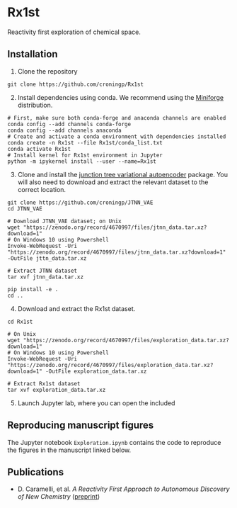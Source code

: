 # Rx1st
Reactivity first exploration of chemical space.

## Installation
1. Clone the repository
```shell
git clone https://github.com/croningp/Rx1st
```

2. Install dependencies using conda. We recommend using the [Miniforge] distribution.
```shell
# First, make sure both conda-forge and anaconda channels are enabled
conda config --add channels conda-forge
conda config --add channels anaconda
# Create and activate a conda environment with dependencies installed 
conda create -n Rx1st --file Rx1st/conda_list.txt
conda activate Rx1st
# Install kernel for Rx1st environment in Jupyter
python -m ipykernel install --user --name=Rx1st
```

3. Clone and install the [junction tree variational autoencoder][JTNN_VAE] package. You will also need to download and extract the relevant dataset to the correct location.
```shell
git clone https://github.com/croningp/JTNN_VAE
cd JTNN_VAE

# Download JTNN_VAE dataset; on Unix
wget "https://zenodo.org/record/4670997/files/jtnn_data.tar.xz?download=1"
# On Windows 10 using Powershell
Invoke-WebRequest -Uri "https://zenodo.org/record/4670997/files/jtnn_data.tar.xz?download=1" -OutFile jttn_data.tar.xz

# Extract JTNN dataset
tar xvf jtnn_data.tar.xz

pip install -e .
cd ..
```

4. Download and extract the Rx1st dataset.
```shell
cd Rx1st

# On Unix
wget "https://zenodo.org/record/4670997/files/exploration_data.tar.xz?download=1"
# On Windows 10 using Powershell
Invoke-WebRequest -Uri "https://zenodo.org/record/4670997/files/exploration_data.tar.xz?download=1" -OutFile exploration_data.tar.xz

# Extract Rx1st dataset
tar xvf exploration_data.tar.xz
```

5. Launch Jupyter lab, where you can open the included 

## Reproducing manuscript figures
The Jupyter notebook `Exploration.ipynb` contains the code to reproduce the figures in the manuscript linked below.

## Publications
- D. Caramelli, et al. _A Reactivity First Approach to Autonomous Discovery of New Chemistry_ ([preprint])

[JTNN_VAE]: https://github.com/croningp/JTNN_VAE
[Miniforge]: https://github.com/conda-forge/miniforge
[preprint]: https://chemrxiv.org/articles/preprint/An_Artificial_Intelligence_that_Discovers_Unpredictable_Chemical_Reactions/12924968